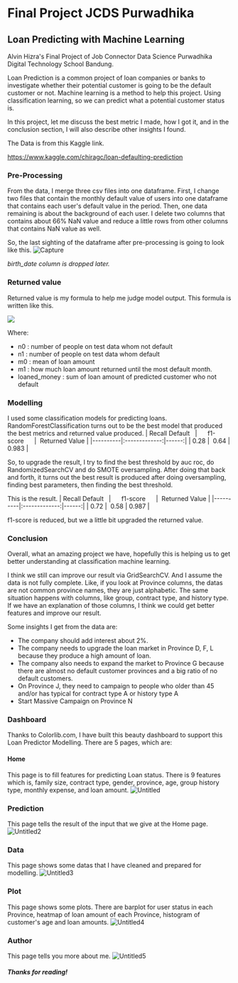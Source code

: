 # Final Project JCDS Purwadhika
## Loan Predicting with Machine Learning
Alvin Hizra's Final Project of Job Connector Data Science Purwadhika Digital Technology School Bandung.

Loan Prediction is a common project of loan companies or banks to investigate 
whether their potential customer is going to be the default customer or not.
Machine learning is a method to help this project. Using classification learning,
so we can predict what a potential customer status is.

In this project, let me discuss the best metric I made, how I got it, and in the conclusion
section, I will also describe other insights I found.

The Data is from this Kaggle link.

https://www.kaggle.com/chiragc/loan-defaulting-prediction

### Pre-Processing
From the data, I merge three csv files into one dataframe. First, I change
two files that contain the monthly default value of users into one dataframe
that contains each user's default value in the period. Then, one data remaining
is about the background of each user. I delete two columns that contains about 66%
NaN value and reduce a little rows from other columns that contains NaN value
as well.

So, the last sighting of the dataframe after pre-processing is going to look
like this.
![Capture](https://user-images.githubusercontent.com/60774740/83596124-0cfbf780-a58e-11ea-8125-04d1e34a0e09.PNG)

*birth_date column is dropped later.*

### Returned value
Returned value is my formula to help me judge model output. This formula is 
written like this.

<img src="https://render.githubusercontent.com/render/math?math=returned = (recall0 * n0 * m0) + ( (1-recall1) * n1 * m1) / loanedmoney">

Where:
- n0 : number of people on test data whom not default
- n1 : number of people on test data whom default
- m0 : mean of loan amount
- m1 : how much loan amount returned until the most default month.
- loaned_money : sum of loan amount of predicted customer who not default

### Modelling
I used some classification models for predicting loans. RandomForestClassification 
turns out to be the best model that produced the best metrics and returned value 
produced.
| Recall Default   |      f1-score      |  Returned Value |
|----------|:-------------:|------:|
| 0.28 |  0.64 | 0.983 |

So, to upgrade the result, I try to find the best threshold by auc roc, do RandomizedSearchCV
and do SMOTE oversampling. After doing that back and forth, it turns out the best result
is produced after doing oversampling, finding best parameters, then finding the best threshold.

This is the result.
| Recall Default   |      f1-score      |  Returned Value |
|----------|:-------------:|------:|
| 0.72 |  0.58 | 0.987 |

f1-score is reduced, but we a little bit upgraded the returned value.

### Conclusion
Overall, what an amazing project we have, hopefully this is helping us to get
better understanding at classification machine learning.

I think we still can improve our result via GridSearchCV. And I assume the data is
not fully complete. Like, if you look at Province columns, the datas are not
common province names, they are just alphabetic. The same situation happens with 
columns, like group, contract type, and history type. If we have an explanation of those
columns, I think we could get better features and improve our result.

Some insights I get from the data are:
- The company should add interest about 2%.
- The company needs to upgrade the loan market in Province D, F, L because they produce a high amount of loan.
- The company also needs to expand the market to Province G because there are almost no default customer provinces and a big ratio of no default customers. 
- On Province J, they need to campaign to people who older than 45 and/or has typical for contract type A or history type A
- Start Massive Campaign on Province N


### Dashboard
Thanks to Colorlib.com, I have built this beauty dashboard to support this Loan Predictor Modelling. There are 5 pages, which are:

#### Home
This page is to fill features for predicting Loan status. There is 9 features which is, family size, contract type, gender, 
province, age, group history type, monthly expense, and loan amount.
![Untitled](https://user-images.githubusercontent.com/60774740/81801257-51234b80-953e-11ea-8c00-9d0aedb2032b.png)

### Prediction
This page tells the result of the input that we give at the Home page.
![Untitled2](https://user-images.githubusercontent.com/60774740/81801524-c3942b80-953e-11ea-978a-873ab88a2c92.png)

### Data
This page shows some datas that I have cleaned and prepared for modelling.
![Untitled3](https://user-images.githubusercontent.com/60774740/81801784-24bbff00-953f-11ea-9990-1d34e9006edb.png)

### Plot
This page shows some plots. There are barplot for user status in each Province, heatmap of loan amount of each Province,
histogram of customer's age and loan amounts.
![Untitled4](https://user-images.githubusercontent.com/60774740/81801792-28e81c80-953f-11ea-977b-3563b151b41e.png)

### Author
This page tells you more about me.
![Untitled5](https://user-images.githubusercontent.com/60774740/81801805-2d143a00-953f-11ea-9941-a919c7605071.png)

##### Thanks for reading! 
